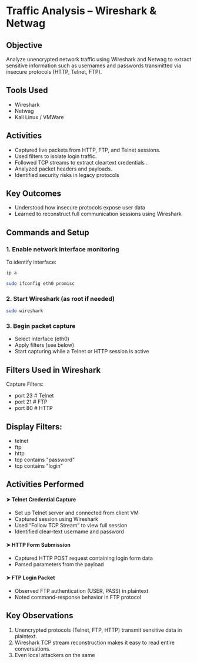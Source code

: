 #  Traffic Analysis – Wireshark & Netwag

##  Objective
Analyze unencrypted network traffic using Wireshark and Netwag to extract sensitive information such as usernames and passwords transmitted via insecure protocols (HTTP, Telnet, FTP).

##  Tools Used
- Wireshark  
- Netwag  
- Kali Linux / VMWare   

##  Activities
- Captured live packets from HTTP, FTP, and Telnet sessions. 
- Used filters to isolate login traffic.
- Followed TCP streams to extract cleartext credentials .
- Analyzed packet headers and payloads.
- Identified security risks in legacy protocols

##  Key Outcomes
- Understood how insecure protocols expose user data  
- Learned to reconstruct full communication sessions using Wireshark


##  Commands and Setup

### 1. Enable network interface monitoring
To identify interface: 
```bash
ip a
```
```bash
sudo ifconfig eth0 promisc
```

### 2. Start Wireshark (as root if needed)
```bash
sudo wireshark
```

### 3. Begin packet capture
- Select interface (eth0)
- Apply filters (see below)
- Start capturing while a Telnet or HTTP session is active

##  Filters Used in Wireshark
Capture Filters:
- port 23      # Telnet
- port 21      # FTP
- port 80      # HTTP

## Display Filters:
- telnet
- ftp
- http
- tcp contains "password"
- tcp contains "login"

##  Activities Performed
#### ➤ Telnet Credential Capture
- Set up Telnet server and connected from client VM
- Captured session using Wireshark
- Used “Follow TCP Stream” to view full session
- Identified clear-text username and password

#### ➤ HTTP Form Submission
- Captured HTTP POST request containing login form data
- Parsed parameters from the payload

#### ➤ FTP Login Packet
- Observed FTP authentication (USER, PASS) in plaintext
- Noted command-response behavior in FTP protocol

##  Key Observations
1. Unencrypted protocols (Telnet, FTP, HTTP) transmit sensitive data in plaintext.
2. Wireshark TCP stream reconstruction makes it easy to read entire conversations.
3. Even local attackers on the same


